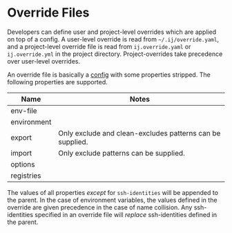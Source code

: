 # Override Files

Developers can define user and project-level overrides which are applied on top of a config. A user-level override is read from `~/.ij/override.yaml`, and a project-level override file is read from `ij.override.yaml` or `ij.override.yml` in the project directory. Project-overrides take precedence over user-level overrides.

An override file is basically a [config](https://github.com/efritz/ij/blob/master/docs/config.md#user-content-config) with some properties stripped. The following properties are supported.

| Name        | Notes |
| ----------- | ----- |
| env-file    | |
| environment | |
| export      | Only exclude and clean-excludes patterns can be supplied. |
| import      | Only exclude patterns can be supplied. |
| options     | |
| registries  | |

The values of all properties *except* for `ssh-identities` will be appended to the parent. In the case of environment variables, the values defined in the override are given precedence in the case of name collision. Any ssh-identities specified in an override file will *replace* ssh-identities defined in the parent.
